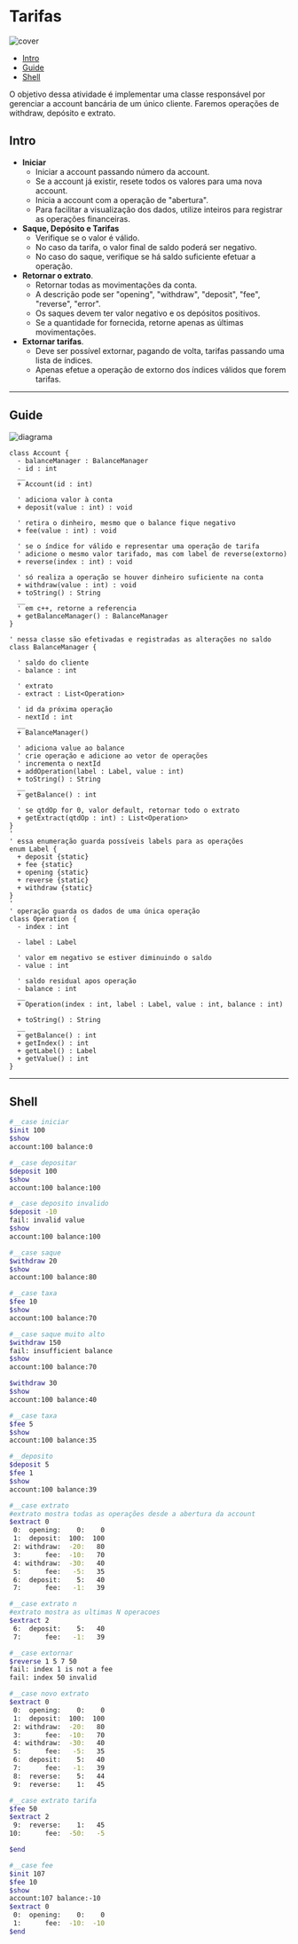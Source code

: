 # Tarifas

![cover](cover.jpg)

<!-- toc -->
- [Intro](#intro)
- [Guide](#guide)
- [Shell](#shell)
<!-- toc -->

O objetivo dessa atividade é implementar uma classe responsável por gerenciar a account bancária de um único cliente. Faremos operações de withdraw, depósito e extrato.

## Intro

- **Iniciar**
  - Iniciar a account passando número da account.
  - Se a account já existir, resete todos os valores para uma nova account.
  - Inicia a account com a operação de "abertura".
  - Para facilitar a visualização dos dados, utilize inteiros para registrar as operações financeiras.
- **Saque, Depósito e Tarifas**
  - Verifique se o valor é válido.
  - No caso da tarifa, o valor final de saldo poderá ser negativo.
  - No caso do saque, verifique se há saldo suficiente efetuar a operação.
- **Retornar o extrato**.
  - Retornar todas as movimentações da conta.
  - A descrição pode ser "opening", "withdraw", "deposit", "fee", "reverse", "error".
  - Os saques devem ter valor negativo e os depósitos positivos.
  - Se a quantidade for fornecida, retorne apenas as últimas movimentações.
- **Extornar tarifas**.
  - Deve ser possível extornar, pagando de volta, tarifas passando uma lista de índices.
  - Apenas efetue a operação de extorno dos índices válidos que forem tarifas.

***

## Guide

![diagrama](diagrama.png)

[](load)[](diagrama.puml)[](plantuml:fenced:filter)

```plantuml
class Account {
  - balanceManager : BalanceManager
  - id : int
  __
  + Account(id : int)

  ' adiciona valor à conta
  + deposit(value : int) : void

  ' retira o dinheiro, mesmo que o balance fique negativo
  + fee(value : int) : void

  ' se o índice for válido e representar uma operação de tarifa
  ' adicione o mesmo valor tarifado, mas com label de reverse(extorno)
  + reverse(index : int) : void

  ' só realiza a operação se houver dinheiro suficiente na conta
  + withdraw(value : int) : void
  + toString() : String
  __
  ' em c++, retorne a referencia
  + getBalanceManager() : BalanceManager
}

' nessa classe são efetivadas e registradas as alterações no saldo
class BalanceManager {

  ' saldo do cliente
  - balance : int 

  ' extrato
  - extract : List<Operation>
  
  ' id da próxima operação
  - nextId : int
  __
  + BalanceManager()

  ' adiciona value ao balance
  ' crie operação e adicione ao vetor de operações
  ' incrementa o nextId
  + addOperation(label : Label, value : int)
  + toString() : String
  __
  + getBalance() : int

  ' se qtdOp for 0, valor default, retornar todo o extrato
  + getExtract(qtdOp : int) : List<Operation>
}
'
' essa enumeração guarda possíveis labels para as operações
enum Label {
  + deposit {static}
  + fee {static}
  + opening {static}
  + reverse {static}
  + withdraw {static}
}
'
' operação guarda os dados de uma única operação
class Operation {
  - index : int

  - label : Label

  ' valor em negativo se estiver diminuindo o saldo
  - value : int

  ' saldo residual apos operação
  - balance : int
  __
  + Operation(index : int, label : Label, value : int, balance : int)

  + toString() : String
  __
  + getBalance() : int
  + getIndex() : int
  + getLabel() : Label
  + getValue() : int
}

```

[](load)

***

## Shell

```bash
#__case iniciar
$init 100
$show
account:100 balance:0

#__case depositar
$deposit 100
$show
account:100 balance:100

#__case deposito invalido
$deposit -10
fail: invalid value
$show
account:100 balance:100

#__case saque
$withdraw 20
$show
account:100 balance:80

#__case taxa
$fee 10
$show
account:100 balance:70

#__case saque muito alto
$withdraw 150
fail: insufficient balance
$show
account:100 balance:70

$withdraw 30
$show
account:100 balance:40

#__case taxa
$fee 5
$show
account:100 balance:35

#__deposito
$deposit 5
$fee 1
$show
account:100 balance:39

#__case extrato
#extrato mostra todas as operações desde a abertura da account
$extract 0
 0:  opening:    0:    0
 1:  deposit:  100:  100
 2: withdraw:  -20:   80
 3:      fee:  -10:   70
 4: withdraw:  -30:   40
 5:      fee:   -5:   35
 6:  deposit:    5:   40
 7:      fee:   -1:   39

#__case extrato n
#extrato mostra as ultimas N operacoes
$extract 2
 6:  deposit:    5:   40
 7:      fee:   -1:   39

#__case extornar
$reverse 1 5 7 50
fail: index 1 is not a fee
fail: index 50 invalid

#__case novo extrato
$extract 0
 0:  opening:    0:    0
 1:  deposit:  100:  100
 2: withdraw:  -20:   80
 3:      fee:  -10:   70
 4: withdraw:  -30:   40
 5:      fee:   -5:   35
 6:  deposit:    5:   40
 7:      fee:   -1:   39
 8:  reverse:    5:   44
 9:  reverse:    1:   45

#__case extrato tarifa
$fee 50
$extract 2
 9:  reverse:    1:   45
10:      fee:  -50:   -5

$end
```

```bash
#__case fee
$init 107
$fee 10
$show
account:107 balance:-10
$extract 0
 0:  opening:    0:    0
 1:      fee:  -10:  -10
$end
```
